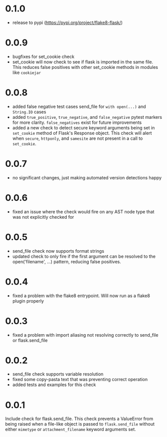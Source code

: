 # 0.1.0

- release to pypi (https://pypi.org/project/flake8-flask/)

# 0.0.9

- bugfixes for set_cookie check
- set_cookie will now check to see if flask is imported in the same file. This reduces false positives with other set_cookie methods in modules like `cookiejar`

# 0.0.8

- added false negative test cases send_file for `with open(...)` and `String.IO` cases
- added `true_positive`, `true_negative`, and `false_negative` pytest markers for more clarity. `false_negatives` exist for future improvements
- added a new check to detect secure keyword arguments being set in `set_cookie` method of Flask's Response object. This check will alert when `secure`, `httponly`, and `samesite` are not present in a call to `set_cookie`.

# 0.0.7

- no significant changes, just making automated version detections happy

# 0.0.6

- fixed an issue where the check would fire on any AST node type that was not explicitly checked for

# 0.0.5

- send_file check now supports format strings
- updated check to only fire if the first argument can be resolved to the open('filename', ...) pattern, reducing false positives.

# 0.0.4

- fixed a problem with the flake8 entrypoint. Will now run as a flake8 plugin properly

# 0.0.3

- fixed a problem with import aliasing not resolving correctly to send_file or flask.send_file

# 0.0.2

- send_file check supports variable resolution
- fixed some copy-pasta text that was preventing correct operation
- added tests and examples for this check

# 0.0.1

Include check for flask.send_file. This check prevents a ValueError from being raised when a file-like object is passed to `flask.send_file` without either `mimetype` or `attachment_filename` keyword arguments set.

